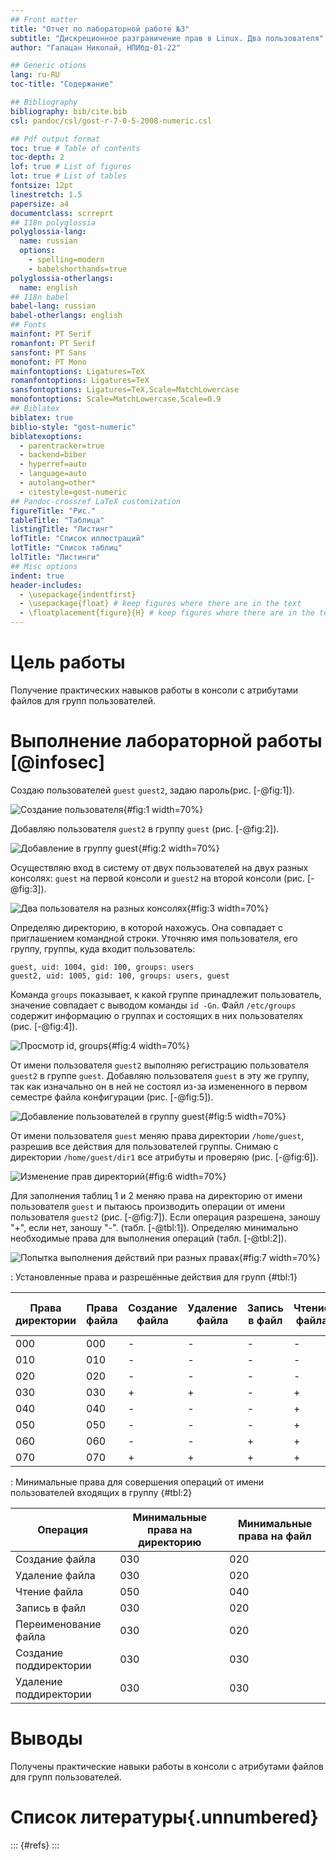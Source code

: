 ```yaml
---
## Front matter
title: "Отчет по лабораторной работе №3"
subtitle: "Дискреционное разграничение прав в Linux. Два пользователя"
author: "Галацан Николай, НПИбд-01-22"

## Generic otions
lang: ru-RU
toc-title: "Содержание"

## Bibliography
bibliography: bib/cite.bib
csl: pandoc/csl/gost-r-7-0-5-2008-numeric.csl

## Pdf output format
toc: true # Table of contents
toc-depth: 2
lof: true # List of figures
lot: true # List of tables
fontsize: 12pt
linestretch: 1.5
papersize: a4
documentclass: scrreprt
## I18n polyglossia
polyglossia-lang:
  name: russian
  options:
	- spelling=modern
	- babelshorthands=true
polyglossia-otherlangs:
  name: english
## I18n babel
babel-lang: russian
babel-otherlangs: english
## Fonts
mainfont: PT Serif
romanfont: PT Serif
sansfont: PT Sans
monofont: PT Mono
mainfontoptions: Ligatures=TeX
romanfontoptions: Ligatures=TeX
sansfontoptions: Ligatures=TeX,Scale=MatchLowercase
monofontoptions: Scale=MatchLowercase,Scale=0.9
## Biblatex
biblatex: true
biblio-style: "gost-numeric"
biblatexoptions:
  - parentracker=true
  - backend=biber
  - hyperref=auto
  - language=auto
  - autolang=other*
  - citestyle=gost-numeric
## Pandoc-crossref LaTeX customization
figureTitle: "Рис."
tableTitle: "Таблица"
listingTitle: "Листинг"
lofTitle: "Список иллюстраций"
lotTitle: "Список таблиц"
lolTitle: "Листинги"
## Misc options
indent: true
header-includes:
  - \usepackage{indentfirst}
  - \usepackage{float} # keep figures where there are in the text
  - \floatplacement{figure}{H} # keep figures where there are in the text
---
```

# Цель работы

Получение практических навыков работы в консоли с атрибутами файлов для групп пользователей.

# Выполнение лабораторной работы [@infosec]

Создаю пользователей `guest` `guest2`, задаю пароль(рис. [-@fig:1]).

![Создание пользователя](image/1.png){#fig:1 width=70%}

Добавляю пользователя `guest2` в группу `guest` (рис. [-@fig:2]).

![Добавление в группу guest](image/2.png){#fig:2 width=70%}

Осуществляю вход в систему от двух пользователей на двух разных консолях: `guest` на первой консоли и `guest2` на второй консоли (рис. [-@fig:3]).

![Два пользователя на разных консолях](image/3.png){#fig:3 width=70%}

Определяю директорию, в которой нахожусь. Она совпадает с приглашением командной строки.
Уточняю имя пользователя, его группу, группы, куда входит пользователь: 
```
guest, uid: 1004, gid: 100, groups: users
guest2, uid: 1005, gid: 100, groups: users, guest
```
 Команда `groups` показывает, к какой группе принадлежит пользователь, значение совпадает с выводом команды `id -Gn`. Файл `/etc/groups` содержит информацию о группах и состоящих в них пользователях (рис. [-@fig:4]).

![Просмотр id, groups](image/4.png){#fig:4 width=70%}

От имени пользователя `guest2` выполняю регистрацию пользователя `guest2` в группе `guest`. Добавляю пользователя `guest` в эту же группу, так как изначально он в ней не состоял из-за измененного в первом семестре файла конфигурации (рис. [-@fig:5]).

![Добавление пользователей в группу guest](image/5.png){#fig:5 width=70%}

От имени пользователя `guest` меняю права директории `/home/guest`, разрешив все действия для пользователей группы.
Снимаю с директории `/home/guest/dir1` все атрибуты и проверяю (рис. [-@fig:6]).

![Изменение прав директорий](image/6.png){#fig:6 width=70%}


Для заполнения таблиц 1 и 2 меняю права на директорию от имени пользователя `guest` и пытаюсь производить операции от имени пользователя `guest2` (рис. [-@fig:7]). Если операция разрешена, заношу "+", если нет, заношу "-". (табл. [-@tbl:1]). Определяю минимально необходимые права для выполнения операций (табл. [-@tbl:2]).

![Попытка выполнения действий при разных правах](image/8.png){#fig:7 width=70%}

: Установленные права и разрешённые действия для групп {#tbl:1}

| Права  директории 	| Права файла 	| Создание файла 	| Удаление файла 	| Запись в файл 	| Чтение файла 	| Смена директории 	| Просмотр файлов в директории 	| Переименование файла 	| Смена атрибутов файла 	|
|---	|---	|---	|---	|---	|---	|---	|---	|---	|---	|
| 000 	| 000 	| - 	| - 	| - 	| - 	| - 	| - 	| - 	| - 	|
| 010 	| 010 	| - 	| - 	| - 	| - 	| + 	| + 	| - 	| - 	|
| 020 	| 020 	| - 	| - 	| - 	| - 	| - 	| - 	| - 	| - 	|
| 030 	| 030 	| + 	| + 	| - 	| + 	| + 	| - 	| + 	| - 	|
| 040 	| 040 	| - 	| - 	| - 	| + 	| - 	| - 	| - 	| - 	|
| 050 	| 050 	| - 	| - 	| - 	| + 	| + 	| + 	| - 	| - 	|
| 060 	| 060 	| - 	| - 	| + 	| + 	| - 	| -	| - 	| - 	|
| 070 	| 070 	| + 	| + 	| + 	| + 	| + 	| + 	| + 	| + 	|


: Минимальные права для совершения операций от имени пользователей входящих в группу {#tbl:2}

| Операция                   | Минимальные права на директорию | Минимальные права на файл |
|----------------------------|-------------------------------------|-------------------------------|
| Создание файла             | 030                                 | 020                           |
| Удаление файла             | 030                                 | 020                           |
| Чтение файла               | 050                                 | 040                           |
| Запись в файл              | 030                                 | 020                           |
| Переименование файла       | 030                                 | 020                           |
| Создание поддиректории     | 030                                 | 030                           |
| Удаление поддиректории     | 030                                 | 030                           |

# Выводы

Получены практические навыки работы в консоли с атрибутами файлов для групп пользователей.

# Список литературы{.unnumbered}

::: {#refs}
:::

